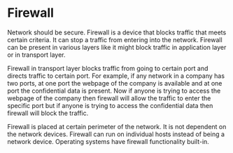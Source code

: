 # Firewall
Network should be secure. Firewall is a device that blocks traffic that meets certain criteria. It can stop a traffic from entering
into the network. Firewall can be present in various layers like it might block traffic in application layer or in transport layer.

Firewall in transport layer blocks traffic from going to certain port and directs traffic to certain port. For example, if any network
in a company has two ports, at one port the webpage of the company is available and at one port the confidential data is present.
Now if anyone is trying to access the webpage of the company then firewall will allow the traffic to enter the specific port but if 
anyone is trying to access the confidential data then firewall will block the traffic. 
 
Firewall is placed at certain perimeter of the network. It is not dependent on the network devices. Firewall can run on individual hosts
instead of being a network device. Operating systems have firewall functionality built-in. 
